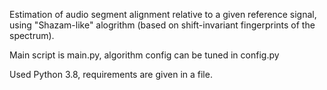 Estimation of audio segment alignment relative to a given reference signal, 
using "Shazam-like" alogrithm (based on shift-invariant fingerprints of the 
spectrum).

Main script is main.py, algorithm config can be tuned in config.py

Used Python 3.8, requirements are given in a file.